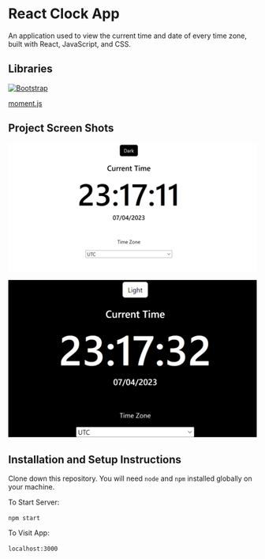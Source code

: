 # React Clock App

An application used to view the current time and date of every time zone, built with React, JavaScript, and CSS.

## Libraries
[![Bootstrap](https://skillicons.dev/icons?i=bootstrap)](https://getbootstrap.com/docs/5.3/getting-started/download/)

[moment.js](https://github.com/moment/moment)

## Project Screen Shots

![Clock - Light Mode](public/Clock-Light.png)

![Clock - Dark Mode](public/Clock-Dark.png)

## Installation and Setup Instructions

Clone down this repository. You will need `node` and `npm` installed globally on your machine.

To Start Server:

`npm start`

To Visit App:

`localhost:3000`
